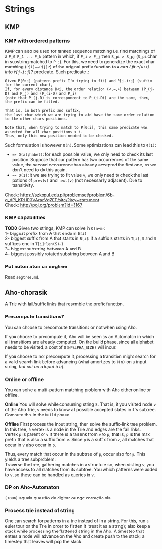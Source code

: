 # Strings

## KMP

### KMP with ordered patterns
KMP can also be used for ranked sequence matching i.e. find matchings of a `P_0 P_1 ... P_k` pattern in which, if `P_i > P_j` then `S_pi > S_pj` (`S_pi` char in substring matched to `P_i`). For this, we need to generalize the exact char matching (`P[i]==P[j]?`) of the original prefix function to a *can I fit `P[0:i]` into `P[j-i:j]`?* predicate. Such predicate .:
```
Given P[0:i] (pattern prefix I'm trying to fit) and P[j-i:j] (suffix for the current char),
If, for every distance D<i, the order relation (<,=,>) between (P_(j-D) and P_j) and (P_(i-D) and P_i)
(note that P_(j-D) is correspondent to P_(i-D)) are the same, then, the prefix can be fitted.

That is, in both prefix and suffix,
the last char which we are trying to add have the same order relation to the other chars positions.    

Note that, when trying to match to P[0:i], this same predicate was asserted for all char positions < i.    
Thus, only this new position needed to be checked.
```
Such formulation is however `O(n)`. Some optimizations can lead this to `O(1)`:
- `=> O(alphabet)`: for each possible value, we only need to check its last position. Suppose that our pattern has two occurrences of the same value, the second occourence has already accepted the first one, so we don't need to do this again.
- `=> O(1)`: it we are trying to fit value `v`, we only need to check the last potions of `prev(v)` and `next(v)` (not necessarily adjacent). Due to transitivity.


Check: https://szkopul.edu.pl/problemset/problem/6b-q_dPI_KRHD3VArapVq7EP/site/?key=statement  
Check: http://poj.org/problem?id=3167  

### KMP capabilities
**TODO**
Given two strings, KMP can solve in `O(n+m)`:  
1- biggest prefix from A that ends in `B[i]`  
2- biggest suffix from A that starts in `B[i]`: if a suffix `S` starts in `T[i]`, `S` and `S` suffixes end in `T[i]+len(S)-1`  
3- biggest substring between A and B  
4- biggest possibly rotated substring between A and B

### Put automaton on segtree
Read `segtree.md`.

## Aho-chorasik
A Trie with fail/suffix links that resemble the prefix function.

### Precompute transitions?
You can choose to precompute transitions or not when using Aho.  

If you choose to precompute it, Aho will be seen as an Automaton in which all transitions are already computed. On the build phase, since all alphabet needs to be visited, a cost of `O(N*ALPHA_SIZE)` will incur.  
  
If you choose to not precompute it, processing a transition might search for a valid search link before advancing (what amortizes to `O(n)` on a input string, *but not on a input trie*).

### Online or offline
You can solve a multi-pattern matching problem with Aho either online or offline.

**Online**
You will solve while consuming string `S`. That is, if you visited node `v` of the Aho Trie, `v` needs to know all possible accepted states in it's subtree. Compute this in the `build` phase.

**Offline**
First process the input string, then solve the suffix-link tree problem.  In this tree, a vertex is a node in the Trie and edges are the fail links.  
Vertex `p` is parent of `v` if there is a fail link from `v` to `p`, that is, `p` is the max prefix that is also a suffix from `v`. Since `p` is a suffix from `v`, all matches that occur in `v` also occur in `p`.  
  
Thus, every match that occur in the subtree of `p`, occur also for `p`. This yields a tree subproblem:  
Traverse the tree, gathering matches in a structure so, when visiting `v`, you have access to all matches from its subtree. You which patterns were added to `v`, so these can be handled as queries in `v`.

### DP on Aho-Automaton
`[TODO]` aquela questão de digitar os ngc correção sla

### Process trie instead of string
One can search for patterns in a trie instead of in a string. 
For this, run a euler tour on the Trie in order to flatten it (treat it as a string); also keep a stack while processing the flattened string in the Aho. 
A timestep that enters a node will advance on the Aho and create push to the stack; a timestep that leaves will pop the stack.
